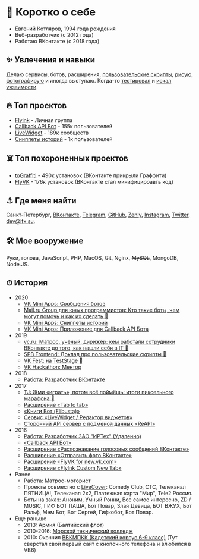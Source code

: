 # 🧑 Коротко о себе
- Евгений Котляров, 1994 года рождения  
- Веб-разработчик (с 2012 года)  
- Работаю ВКонтакте (с 2018 года)  

## ✨ Увлечения и навыки
Делаю сервисы, ботов, расширения, [пользовательские скрипты](https://openuserjs.org/users/flyink13), [рисую](https://vk.com/flyink13), [фотографирую](https://www.instagram.com/flyink13/) и иногда выступаю. Когда-то [тестировал](https://vk.com/bugtracker?act=reporter&id=61351294) и [искал уязвимости](https://hackerone.com/flyink).  

## 🔥 Топ проектов
- [Flyink](https://vk.com/flyink) - Личная группа
- [Callback API Бот](https://vk.com/cbbot) - 155к пользователей
- [LiveWidget](https://vk.com/LiveWidget) - 189к сообществ
- [Сниппеты историй](https://vk.com/story_link) - 1к пользователей

## ☠️ Топ похороненных проектов
- [toGraffiti](https://vk.com/toGraffiti) - 490к установок (ВКонтакте прикрыли Граффити)
- [FlyVK](https://vk.com/club115918457) - 176к установок (ВКонтакте стал минифицироавть код)

## ⚓️ Где меня найти
Санкт-Петербург, [ВКонтакте](https://vk.com/eee), [Telegram](https://t.me/flyink), [GitHub](https://github.com/FlyInk13/), [Zenly](https://zen.ly/flyink), [Instagram](https://www.instagram.com/flyink13/), [Twitter](https://twitter.com/flyink13), dev@ifx.su.

## 🛠 Мое вооружение
Руки, голова, JavaScript, PHP, MacOS, Git, Nginx, ~~MySQL~~, MongoDB, Node.JS.

## ⏱ История
- 2020
  - [VK Mini Apps: Сообщения ботов](https://vk.com/app7640791)
  - [Mail.ru Group для юных программистов: Кто такие боты, чем могут помочь и как их сделать 🎤](https://vk.com/wall-114611688_2631)
  - [VK Mini Apps: Сниппеты историй](https://vk.com/app7590750)
  - [VK Mini Apps: Приложение для Callback API Бота](https://vk.com/cbapp)
- 2019
  - [vc.ru: Матрос, учёный, дирижёр: кем работали сотрудники ВКонтакте до того, как нашли себя в IT 📰](https://vc.ru/vk/87312-matros-uchenyy-dirizher-kem-rabotali-sotrudniki-vkontakte-do-togo-kak-nashli-sebya-v-it)
  - [SPB Frontend: Доклад про пользовательские скрипты 🎤](https://vk.com/wall-151274014_439)
  - [VK Fest: на TestStage 🎤](https://vk.com/wall-23956131_99382)
  - [VK Hackathon: Ментор](https://vk.com/hackathon)
- 2018
  - [Работа: Разработчик ВКонтакте](https://vk.com/team)
- 2017
  - [TJ: Жми «играть», потом всё поймёшь: итоги пиксельного марафона 📰](https://tjournal.ru/flood/43744-zhmi-igrat-potom-vse-poymesh-itogi-pikselnogo-marafona)
  - [Расширение «Tab to tab»](https://vk.cc/9VRwPG)
  - [«Книги Бот (Flibusta)»](https://github.com/FlyInk13/FlibustaBot)
  - [Сервис «LiveWidget / Редактор виджетов»](https://vk.com/LiveWidget)
  - [Сторонний API сервер с подменой данных «ReAPI»](https://github.com/FlyInk13/ReApi/)
- 2016
  - [Работа: Разработчик ЗАО "ИРТех" (Удаленно)](http://www.ir-tech.ru/)
  - [«Callback API Бот»](https://vk.com/cbbot)
  - [Расширение «Распознавание голосовых сообщений ВКонтакте»](https://vk.cc/9VRwMa)
  - [Расширение «Отправить фото ВКонтакте»](https://github.com/FlyInk13/img2vk)
  - [Расширение «FlyVK for new.vk.com»](https://vk.com/club115918457)
  - [Расширение «FlyInk Custom New Tab»](https://vk.cc/9VRwJH)
- Ранее
  - Работа: Матрос-моторист 
  - Проекты совместно с [LiveCover](http://vk.com/livecoverstudio): Comedy Club, СТС, Телеканал ПЯТНИЦА!, Телеканал 2х2, Платежная карта "Мир", Tele2 Россия.
  - Боты на заказ: Аноним, Умный Ронни, Все самое интересно, ZD / MUSIC, ГИФ БОТ ПАША, Бот Повар, Злая Девица, БОТ ВЖУХ, Бот Ральф, Мем Бот, Бот Сергей, Гифкобот, Бот Повар.
- Еще раньше
  - 2013: Армия (Балтийский флот)
  - 2010-2016: [Морской технический колледж](https://spbmtc.com/)
  - 2010: Окончил [ВВКМПКК (Кадетский корпус 6-9 класс)](https://vk.cc/auJIpq) (Тут сверстал свой первый сайт с кнопочного телефона и влюбился в VB6)
